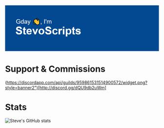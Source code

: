 ![Steve's Header](/header.png)

# Support & Commissions



(https://discordapp.com/api/guilds/959861531514900572/widget.png?style=banner2")[http://discord.gg/dQU9db2uWm]


# Stats

![Steve's GitHub stats](https://github-readme-stats.vercel.app/api?username=stevoscriptss&show_icons=true&bg_color=00000000)
